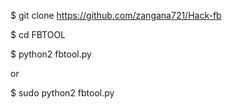 $ git clone https://github.com/zangana721/Hack-fb

$ cd FBTOOL

$ python2 fbtool.py

or

$ sudo python2 fbtool.py
